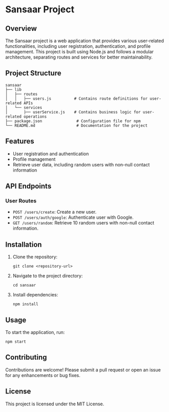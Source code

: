 # Sansaar Project

## Overview
The Sansaar project is a web application that provides various user-related functionalities, including user registration, authentication, and profile management. This project is built using Node.js and follows a modular architecture, separating routes and services for better maintainability.

## Project Structure
```
sansaar
├── lib
│   ├── routes
│   │   ├── users.js          # Contains route definitions for user-related APIs
│   └── services
│       ├── userService.js    # Contains business logic for user-related operations
├── package.json               # Configuration file for npm
└── README.md                  # Documentation for the project
```

## Features
- User registration and authentication
- Profile management
- Retrieve user data, including random users with non-null contact information

## API Endpoints
### User Routes
- `POST /users/create`: Create a new user.
- `POST /users/auth/google`: Authenticate user with Google.
- `GET /users/random`: Retrieve 10 random users with non-null contact information.

## Installation
1. Clone the repository:
   ```
   git clone <repository-url>
   ```
2. Navigate to the project directory:
   ```
   cd sansaar
   ```
3. Install dependencies:
   ```
   npm install
   ```

## Usage
To start the application, run:
```
npm start
```

## Contributing
Contributions are welcome! Please submit a pull request or open an issue for any enhancements or bug fixes.

## License
This project is licensed under the MIT License.